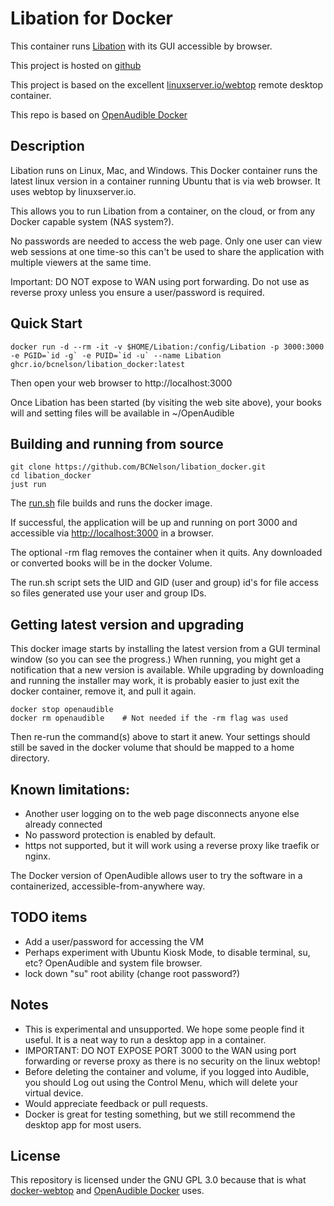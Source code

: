 # Libation for Docker

This container runs [Libation](https://github.com/rmcrackan/Libation) with its GUI accessible by browser.

This project is hosted on [github](https://github.com/BCNelson/libation_docker)

This project is based on the excellent [linuxserver.io/webtop](https://docs.linuxserver.io/images/docker-webtop) remote desktop container.

This repo is based on [OpenAudible Docker](https://github.com/openaudible/openaudible_docker)

## Description

Libation runs on Linux, Mac, and Windows. This Docker container runs the latest linux version
in a container running Ubuntu that is via web browser. It uses webtop by linuxserver.io. 

This allows you to run Libation from a container, on the cloud, or from any Docker capable system (NAS system?).

No passwords are needed to access the web page. Only one user can
view web sessions at one time-so this can't be used to share the application with multiple viewers at the same time.

Important: DO NOT expose to WAN using port forwarding. Do not use as reverse proxy unless you ensure a user/password is required.  

## Quick Start

```
docker run -d --rm -it -v $HOME/Libation:/config/Libation -p 3000:3000 -e PGID=`id -g` -e PUID=`id -u` --name Libation ghcr.io/bcnelson/libation_docker:latest
```

Then open your web browser to http://localhost:3000

Once Libation has been started (by visiting the web site above), your books will and setting files will be available in ~/OpenAudible


## Building and running from source
```
git clone https://github.com/BCNelson/libation_docker.git 
cd libation_docker
just run
```

The [run.sh](run.sh) file builds and runs the docker image. 

If successful, the application will be up and running on port 3000 and
accessible via [http://localhost:3000](http://localhost:3000) in a browser.

The optional -rm flag removes the container when it quits. Any downloaded or converted books will be in the docker Volume.

The run.sh script sets the UID and GID (user and group) id's for file access so files generated use your user and group IDs.

## Getting latest version and upgrading
This docker image starts by installing the latest version from a GUI terminal window (so you can see the progress.)
When running, you might get a notification that a new version is available. 
While upgrading by downloading and running the installer may work, it is probably easier to just exit the docker container, remove it, and pull it again.

```
docker stop openaudible
docker rm openaudible    # Not needed if the -rm flag was used
```
Then re-run the command(s) above to start it anew. Your settings should still be saved in the docker volume that should be mapped to a home directory.

## Known limitations:
* Another user logging on to the web page disconnects anyone else already connected
* No password protection is enabled by default. 
* https not supported, but it will work using a reverse proxy like traefik or nginx.  

The Docker version of OpenAudible allows user to try the software in a containerized, accessible-from-anywhere way.

## TODO items
* Add a user/password for accessing the VM 
* Perhaps experiment with Ubuntu Kiosk Mode, to disable terminal, su, etc? OpenAudible and system file browser.
* lock down "su" root ability (change root password?)

## Notes
* This is experimental and unsupported. We hope some people find it useful. It is a neat way to run a desktop app in a container.
* IMPORTANT: DO NOT EXPOSE PORT 3000 to the WAN using port forwarding or reverse proxy as there is no security on the linux webtop!
* Before deleting the container and volume, if you logged into Audible, you should Log out using the Control Menu, which will delete your virtual device.
* Would appreciate feedback or pull requests. 
* Docker is great for testing something, but we still recommend the desktop app for most users.

## License
This repository is licensed under the GNU GPL 3.0 because that is what [docker-webtop](https://github.com/linuxserver/docker-webtop) and [OpenAudible Docker](https://github.com/openaudible/openaudible_docker) uses.

